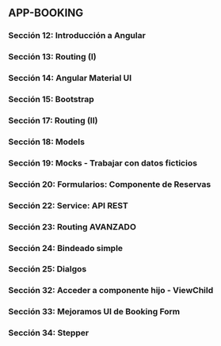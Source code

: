 ## APP-BOOKING

### Sección 12: Introducción a Angular

### Sección 13: Routing (I)

### Sección 14: Angular Material UI

### Sección 15: Bootstrap

### Sección 17: Routing (II)

### Sección 18: Models

### Sección 19: Mocks - Trabajar con datos ficticios

### Sección 20: Formularios: Componente de Reservas

### Sección 22: Service: API REST

### Sección 23: Routing AVANZADO

### Sección 24: Bindeado simple

### Sección 25: Dialgos

### Sección 32: Acceder a componente hijo - ViewChild

### Sección 33: Mejoramos UI de Booking Form

### Sección 34: Stepper
